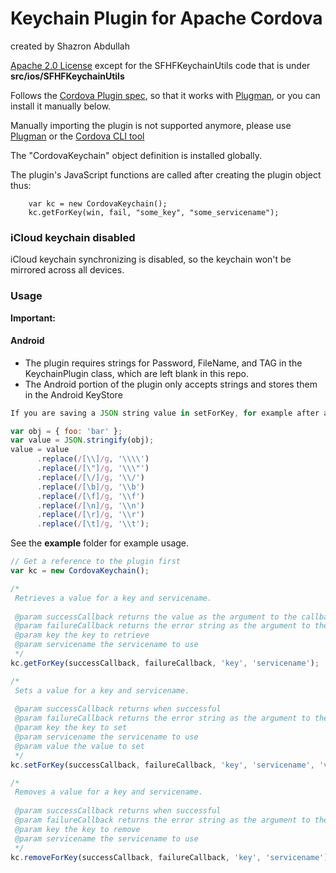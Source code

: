 Keychain Plugin for Apache Cordova
=====================================
created by Shazron Abdullah

[Apache 2.0 License](http://www.apache.org/licenses/LICENSE-2.0.html) except for the SFHFKeychainUtils code that is under **src/ios/SFHFKeychainUtils**

Follows the [Cordova Plugin spec](http://cordova.apache.org/docs/en/3.0.0/plugin_ref_spec.md), so that it works with [Plugman](https://github.com/apache/cordova-plugman), or you can install it manually below.
 
Manually importing the plugin is not supported anymore, please use [Plugman](http://npmjs.org/plugman)     or the [Cordova CLI tool](http://npmjs.org/cordova)    

The "CordovaKeychain" object definition is installed globally.

The plugin's JavaScript functions are called after creating the plugin object thus:
 
        var kc = new CordovaKeychain();
        kc.getForKey(win, fail, "some_key", "some_servicename");

### iCloud keychain disabled

iCloud keychain synchronizing is disabled, so the keychain won't be mirrored across all devices.

### Usage
        
**Important:**

#### Android

- The plugin requires strings for Password, FileName, and TAG in the KeychainPlugin class, which are left blank in this repo.
- The Android portion of the plugin only accepts strings and stores them in the Android KeyStore

```js
If you are saving a JSON string value in setForKey, for example after applying JSON.stringify on an object, you must escape the characters in that string, if not you cannot retrieve it using getForKey.        

var obj = { foo: 'bar' };
var value = JSON.stringify(obj);
value = value 
      .replace(/[\\]/g, '\\\\')
      .replace(/[\"]/g, '\\\"')
      .replace(/[\/]/g, '\\/')
      .replace(/[\b]/g, '\\b')
      .replace(/[\f]/g, '\\f')
      .replace(/[\n]/g, '\\n')
      .replace(/[\r]/g, '\\r')
      .replace(/[\t]/g, '\\t');
```

              
See the **example** folder for example usage.

```js
// Get a reference to the plugin first
var kc = new CordovaKeychain();

/*
 Retrieves a value for a key and servicename.
 
 @param successCallback returns the value as the argument to the callback when successful
 @param failureCallback returns the error string as the argument to the callback, for a failure
 @param key the key to retrieve
 @param servicename the servicename to use
 */
kc.getForKey(successCallback, failureCallback, 'key', 'servicename');

/*
 Sets a value for a key and servicename.
 
 @param successCallback returns when successful
 @param failureCallback returns the error string as the argument to the callback, for a failure
 @param key the key to set
 @param servicename the servicename to use
 @param value the value to set
 */
kc.setForKey(successCallback, failureCallback, 'key', 'servicename', 'value');

/*
 Removes a value for a key and servicename.
 
 @param successCallback returns when successful
 @param failureCallback returns the error string as the argument to the callback
 @param key the key to remove
 @param servicename the servicename to use
 */
kc.removeForKey(successCallback, failureCallback, 'key', 'servicename');
```
